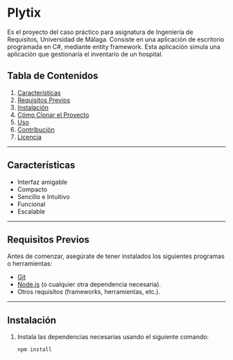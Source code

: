 # Plytix

Es el proyecto del caso práctico para asignatura de Ingeniería de Requisitos, Universidad de Málaga.
Consiste en una aplicación de escritorio programada en C#, mediante entity framework.
Esta aplicación simula una aplicación que gestionaría el inventario de un hospital. 

## Tabla de Contenidos

1. [Características](#características)  
2. [Requisitos Previos](#requisitos-previos)  
3. [Instalación](#instalación)  
4. [Cómo Clonar el Proyecto](#cómo-clonar-el-proyecto)  
5. [Uso](#uso)  
6. [Contribución](#contribución)  
7. [Licencia](#licencia)  

---

## Características

- Interfaz amigable
- Compacto
- Sencillo e Intuitivo
- Funcional
- Escalable
  
---

## Requisitos Previos

Antes de comenzar, asegúrate de tener instalados los siguientes programas o herramientas:  

- [Git](https://git-scm.com/downloads)  
- [Node.js](https://nodejs.org/) (o cualquier otra dependencia necesaria).  
- Otros requisitos (frameworks, herramientas, etc.).

---

## Instalación

1. Instala las dependencias necesarias usando el siguiente comando:  
   ```bash
   npm install

